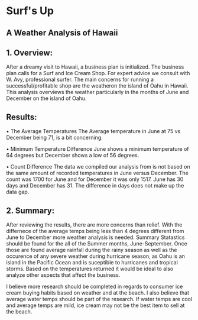 # Surf's Up
## A Weather Analysis of Hawaii


## 1.	Overview:


After a dreamy visit to Hawaii, a business plan is initialized. The business plan calls for a Surf and Ice Cream Shop. For expert advice we consult with W. Avy, professional surfer. The main concerns for running a successful/profitable shop are the weatheron the island of Oahu in Hawaii. This analysis overviews the weather particularly in the months of June and December on the island of Oahu.


## Results:


•	The Average Temperatures
  The Average temperature in June at 75 vs December being 71, is a bit concerning. 
  
•	Minimum Temperature Difference
  June shows a minimum temperature of 64 degrees but December shows a low of 56 degrees. 
  
•	Count Difference
  The data we compiled our analysis from is not based on the same amount of recorded temperatures in June versus December. The count was 1700 for June and for December it was only   1517. June has 30 days and December has 31. The difference in days does not make up the data gap.


## 2. Summary:
After reviewing the results, there are more concerns than relief. With the differnece of the average temps being less than 4 degrees different from June to December more weather analysis is needed. Summary Statastics should be found for the all of the Summer months, June-September. Once those are found average rainfall during the rainy season as well as the occurence of any severe weather during hurricane season, as Oahu is an island in the Pacific Ocean and is suceptible to hurricanes and tropical storms. Based on the temperatures returned it would be ideal to also analyze other aspects that affect the business. 

I believe more research should be completed in regards to consumer ice cream buying habits based on weather and at the beach. I also believe that average water temps should be part of the research. If water temps are cool and average temps are mild, ice cream may not be the best item to sell at the beach. 
